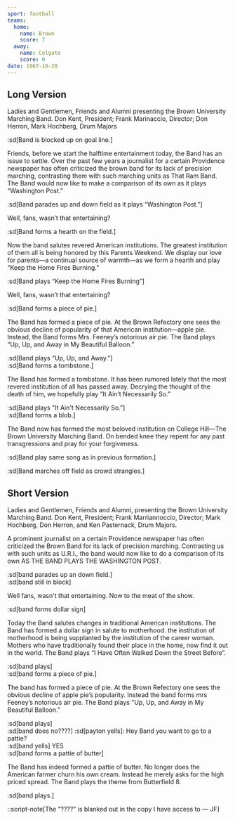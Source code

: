 ```yaml
---
sport: football
teams:
  home:
    name: Brown
    score: 7
  away:
    name: Colgate
    score: 0
date: 1967-10-28
---
```


## Long Version

Ladies and Gentlemen, Friends and Alumni presenting the Brown University Marching Band. Don Kent, President; Frank Marinaccio, Director; Don Herron, Mark Hochberg, Drum Majors

:sd[Band is blocked up on goal line.]

Friends, before we start the halftime entertainment today, the Band has an issue to settle. Over the past few years a journalist for a certain Providence newspaper has often criticized the brown band for its lack of precision marching, contrasting them with such marching units as That Ram Band. The Band would now like to make a comparison of its own as it plays “Washington Post.”

:sd[Band parades up and down field as it plays “Washington Post.”]

Well, fans, wasn’t that entertaining?

:sd[Band forms a hearth on the field.]

Now the band salutes revered American institutions. The greatest institution of them all is being honored by this Parents Weekend. We display our love for parents—a continual source of warmth—as we form a hearth and play “Keep the Home Fires Burning.”

:sd[Band plays “Keep the Home Fires Burning”]

Well, fans, wasn’t that entertaining?

:sd[Band forms a piece of pie.]

The Band has formed a piece of pie. At the Brown Refectory one sees the obvious decline of popularity of that American institution—apple pie. Instead, the Band forms Mrs. Feeney’s notorious air pie. The Band plays “Up, Up, and Away in My Beautiful Balloon.”

:sd[Band plays “Up, Up, and Away.”]\
:sd[Band forms a tombstone.]

The Band has formed a tombstone. It has been rumored lately that the most revered institution of all has passed away. Decrying the thought of the death of him, we hopefully play “It Ain’t Necessarily So.”

:sd[Band plays "It Ain't Necessarily So.”]\
:sd[Band forms a blob.]

The Band now has formed the most beloved institution on College Hill—The Brown University Marching Band. On bended knee they repent for any past transgressions and pray for your forgiveness.

:sd[Band play same song as in previous formation.]

:sd[Band marches off field as crowd strangles.]

## Short Version

Ladies and Gentlemen, Friends and Alumni, presenting the Brown University Marching Band. Don Kent, President; Frank Marriannoccio, Director; Mark Hochberg, Don Herron, and Ken Pasternack, Drum Majors.

A prominent journalist on a certain Providence newspaper has often criticized the Brown Band for its lack of precision marching. Contrasting us with such units as U.R.I., the band would now like to do a comparison of its own AS THE BAND PLAYS THE WASHINGTON POST.

:sd[band parades up an down field.]\
:sd[band still in block]

Well fans, wasn't that entertaining. Now to the meat of the show.

:sd[band forms dollar sign]

Today the Band salutes changes in traditional American institutions. The Band has formed a dollar sign in salute to motherhood. the institution of motherhood is being supplanted by the institution of the career woman. Mothers who have traditionally found their place in the home, now find it out in the world. The Band plays “I Have Often Walked Down the Street Before”.

:sd[band plays]\
:sd[band forms a piece of pie.]

The band has formed a piece of pie. At the Brown Refectory one sees the obvious decline of apple pie’s popularity. Instead the band forms mrs Feeney’s notorious air pie. The Band plays "Up, Up, and Away in My Beautiful Balloon.”

:sd[band plays]\
:sd[band does no????] :sd[payton yells]: Hey Band you want to go to a pattie?\
:sd[band yells] YES\
:sd[band forms a pattie of butter]

The Band has indeed formed a pattie of butter. No longer does the American farmer churn his own cream. Instead he merely asks for the high priced spread. The Band plays the theme from Butterfield 8.

:sd[band plays.]

::script-note[The “????” is blanked out in the copy I have access to — JF]
